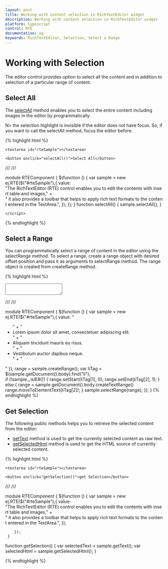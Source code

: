 ```yaml
---
layout: post
title: Working with content selection in RichTextEditor widget
description: Working with content selection in RichTextEditor widget
platform: typescript
control: RTE
documentation: ug
keywords: RichTextEditor, Selection, Select a Range
---
```

# Working with Selection

The editor control provides option to select all the content and in addition to selection of a particular range of content. 

## Select All 

The [selectAll](https://help.syncfusion.com/api/js/ejrte#methods:selectall) method enables you to select the entire content including images in the editor by programmatically.

N> the selection highlight is invisible if the editor does not have focus. So, if you want to call the selectAll method, focus the editor before.

{% highlight html %}

    <textarea id="rteSample"></textarea>

    <button onclick="selectAll()">Select All</button>

/// <reference path="tsfiles/jquery.d.ts" />
/// <reference path="tsfiles/ej.web.all.d.ts" />

module RTEComponent {
    $(function () {
        var sample = new ej.RTE($("#rteSample"),{
                value: "The RichTextEditor (RTE) control enables you to edit the contents with insert table and images," +
                " it also provides a toolbar that helps to apply rich text formats to the content entered in the TextArea.",
            });
     });
 }
        function selectAll() {
            sample.selectAll();
        }

    </script>
{% endhighlight %}

## Select a Range 

You can programmatically select a range of content in the editor using the selectRange method.  To select a range, create a range object with desired offset position and pass it as arguments to selectRange method. The range object is created from createRange method. 

{% highlight html %}

<textarea id="rteSample"></textarea>

/// <reference path="tsfiles/jquery.d.ts" />
/// <reference path="tsfiles/ej.web.all.d.ts" />

module RTEComponent {
    $(function () {
        var sample = new ej.RTE($("#rteSample"),{
                value: "<ul>" + "<li>Lorem ipsum dolor sit amet, consectetuer adipiscing elit.</li>" + "<li>Aliquam tincidunt mauris eu risus.</li>" + "<li>Vestibulum auctor dapibus neque.</li>" + "</ul>"
            });
            range = sample.createRange();
            var liTag = $(sample.getDocument().body).find("li");        
            if (!sample._isIE8()) {
                range.setStart(liTag[1], 0);
                range.setEnd(liTag[2], 1);
            }
            else {
                range = sample.getDocument().body.createTextRange()
                range.moveToElementText(liTag[2]);
            }
            sample.selectRange(range);
        });
  }
{% endhighlight %}

## Get Selection

The following public methods helps you to retrieve the selected content from the editor:

* [getText](https://help.syncfusion.com/api/js/ejrte#methods:gettext) method is used to get the currently selected content as raw text.
* [getSelectedHtml](https://help.syncfusion.com/api/js/ejrte#methods:getselectedhtml) method is used to get the HTML source of currently selected content.

{% highlight html %}

    <textarea id="rteSample"></textarea>

    <button onclick="getSelection()">get Selection</button>

/// <reference path="tsfiles/jquery.d.ts" />
/// <reference path="tsfiles/ej.web.all.d.ts" />

module RTEComponent {
    $(function () {
        var sample = new ej.RTE($("#rteSample"),{
                value: "The RichTextEditor (RTE) control enables you to edit the contents with insert table and images," +
                " it also provides a toolbar that helps to apply rich text formats to the content entered in the TextArea.",
            });

        });
     }
   function getSelection() {
      var selectedText = sample.getText();
      var selectedHtml = sample.getSelectedHtml();
 }

{% endhighlight %}

